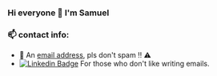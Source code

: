 ### Hi everyone 👋 I'm Samuel


### 📫 contact info:
- 📧 An <a href="mailto:samuel.adetunji@stu.cu.edu.ng" style="vertical-align: baseline;"> email address</a>, pls don't spam ‼️ ⚠️ 
- [![Linkedin Badge](https://img.shields.io/badge/-Adetunji%20Samuel-blue?style=flat-square&logo=Linkedin&logoColor=white&link=https://www.linkedin.com/in/samuel-adetunji-404249174/)](https://www.linkedin.com/in/samuel-adetunji-404249174/) For those who don't like writing emails.
<br>

<!--
**detunjiSamuel/detunjisamuel** is a ✨ _special_ ✨ repository because its `README.md` (this file) appears on your GitHub profile.

Here are some ideas to get you started:

- 🔭 I’m currently working on ...
- 🌱 I’m currently learning ...
- 👯 I’m looking to collaborate on ...
- 🤔 I’m looking for help with ...
- 💬 Ask me about ...
- 📫 How to reach me: ...
- 😄 Pronouns: ...
- ⚡ Fun fact: ...
-->
